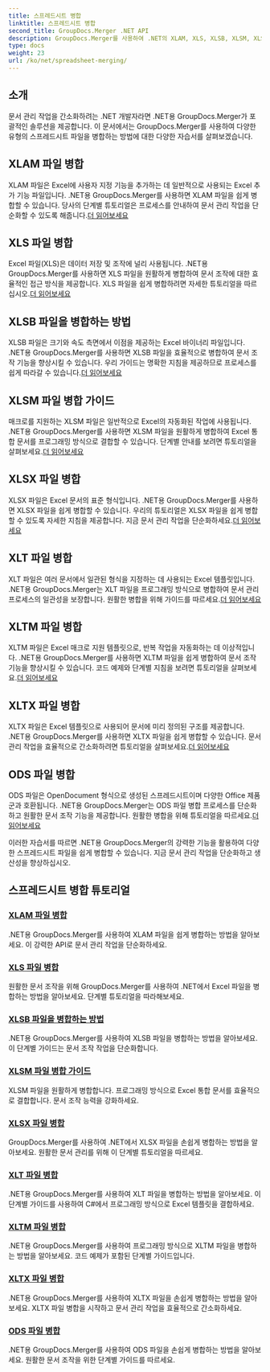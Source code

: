 ```yaml
---
title: 스프레드시트 병합
linktitle: 스프레드시트 병합
second_title: GroupDocs.Merger .NET API
description: GroupDocs.Merger를 사용하여 .NET의 XLAM, XLS, XLSB, XLSM, XLSX, XLT, XLTM, XLTX 및 ODS 파일을 손쉽게 병합합니다. 문서 관리 작업을 단순화합니다.
type: docs
weight: 23
url: /ko/net/spreadsheet-merging/
---
```


## 소개

문서 관리 작업을 간소화하려는 .NET 개발자라면 .NET용 GroupDocs.Merger가 포괄적인 솔루션을 제공합니다. 이 문서에서는 GroupDocs.Merger를 사용하여 다양한 유형의 스프레드시트 파일을 병합하는 방법에 대한 다양한 자습서를 살펴보겠습니다.

## XLAM 파일 병합
 XLAM 파일은 Excel에 사용자 지정 기능을 추가하는 데 일반적으로 사용되는 Excel 추가 기능 파일입니다. .NET용 GroupDocs.Merger를 사용하면 XLAM 파일을 쉽게 병합할 수 있습니다. 당사의 단계별 튜토리얼은 프로세스를 안내하여 문서 관리 작업을 단순화할 수 있도록 해줍니다.[더 읽어보세요](./merge-xlam-files/)

## XLS 파일 병합
Excel 파일(XLS)은 데이터 저장 및 조작에 널리 사용됩니다. .NET용 GroupDocs.Merger를 사용하면 XLS 파일을 원활하게 병합하여 문서 조작에 대한 효율적인 접근 방식을 제공합니다. XLS 파일을 쉽게 병합하려면 자세한 튜토리얼을 따르십시오.[더 읽어보세요](./merging-xls-files/)

## XLSB 파일을 병합하는 방법
 XLSB 파일은 크기와 속도 측면에서 이점을 제공하는 Excel 바이너리 파일입니다. .NET용 GroupDocs.Merger를 사용하면 XLSB 파일을 효율적으로 병합하여 문서 조작 기능을 향상시킬 수 있습니다. 우리 가이드는 명확한 지침을 제공하므로 프로세스를 쉽게 따라갈 수 있습니다.[더 읽어보세요](./how-to-merge-xlsb-files/)

## XLSM 파일 병합 가이드
 매크로를 지원하는 XLSM 파일은 일반적으로 Excel의 자동화된 작업에 사용됩니다. .NET용 GroupDocs.Merger를 사용하면 XLSM 파일을 원활하게 병합하여 Excel 통합 문서를 프로그래밍 방식으로 결합할 수 있습니다. 단계별 안내를 보려면 튜토리얼을 살펴보세요.[더 읽어보세요](./guide-merging-xlsm-files/)

## XLSX 파일 병합
XLSX 파일은 Excel 문서의 표준 형식입니다. .NET용 GroupDocs.Merger를 사용하면 XLSX 파일을 쉽게 병합할 수 있습니다. 우리의 튜토리얼은 XLSX 파일을 쉽게 병합할 수 있도록 자세한 지침을 제공합니다. 지금 문서 관리 작업을 단순화하세요.[더 읽어보세요](./merging-xlsx-files/)

## XLT 파일 병합
 XLT 파일은 여러 문서에서 일관된 형식을 지정하는 데 사용되는 Excel 템플릿입니다. .NET용 GroupDocs.Merger는 XLT 파일을 프로그래밍 방식으로 병합하여 문서 관리 프로세스의 일관성을 보장합니다. 원활한 병합을 위해 가이드를 따르세요.[더 읽어보세요](./merge-xlt-files/)

## XLTM 파일 병합
 XLTM 파일은 Excel 매크로 지원 템플릿으로, 반복 작업을 자동화하는 데 이상적입니다. .NET용 GroupDocs.Merger를 사용하면 XLTM 파일을 쉽게 병합하여 문서 조작 기능을 향상시킬 수 있습니다. 코드 예제와 단계별 지침을 보려면 튜토리얼을 살펴보세요.[더 읽어보세요](./merging-xltm-files/)

## XLTX 파일 병합
XLTX 파일은 Excel 템플릿으로 사용되어 문서에 미리 정의된 구조를 제공합니다. .NET용 GroupDocs.Merger를 사용하면 XLTX 파일을 쉽게 병합할 수 있습니다. 문서 관리 작업을 효율적으로 간소화하려면 튜토리얼을 살펴보세요.[더 읽어보세요](./merge-xltx-files/)

## ODS 파일 병합
 ODS 파일은 OpenDocument 형식으로 생성된 스프레드시트이며 다양한 Office 제품군과 호환됩니다. .NET용 GroupDocs.Merger는 ODS 파일 병합 프로세스를 단순화하고 원활한 문서 조작 기능을 제공합니다. 원활한 병합을 위해 튜토리얼을 따르세요.[더 읽어보세요](./merging-ods-files/)

이러한 자습서를 따르면 .NET용 GroupDocs.Merger의 강력한 기능을 활용하여 다양한 스프레드시트 파일을 쉽게 병합할 수 있습니다. 지금 문서 관리 작업을 단순화하고 생산성을 향상하십시오.
## 스프레드시트 병합 튜토리얼
### [XLAM 파일 병합](./merge-xlam-files/)
.NET용 GroupDocs.Merger를 사용하여 XLAM 파일을 쉽게 병합하는 방법을 알아보세요. 이 강력한 API로 문서 관리 작업을 단순화하세요.
### [XLS 파일 병합](./merging-xls-files/)
원활한 문서 조작을 위해 GroupDocs.Merger를 사용하여 .NET에서 Excel 파일을 병합하는 방법을 알아보세요. 단계별 튜토리얼을 따라해보세요.
### [XLSB 파일을 병합하는 방법](./how-to-merge-xlsb-files/)
.NET용 GroupDocs.Merger를 사용하여 XLSB 파일을 병합하는 방법을 알아보세요. 이 단계별 가이드는 문서 조작 작업을 단순화합니다.
### [XLSM 파일 병합 가이드](./guide-merging-xlsm-files/)
XLSM 파일을 원활하게 병합합니다. 프로그래밍 방식으로 Excel 통합 문서를 효율적으로 결합합니다. 문서 조작 능력을 강화하세요.
### [XLSX 파일 병합](./merging-xlsx-files/)
GroupDocs.Merger를 사용하여 .NET에서 XLSX 파일을 손쉽게 병합하는 방법을 알아보세요. 원활한 문서 관리를 위해 이 단계별 튜토리얼을 따르세요.
### [XLT 파일 병합](./merge-xlt-files/)
.NET용 GroupDocs.Merger를 사용하여 XLT 파일을 병합하는 방법을 알아보세요. 이 단계별 가이드를 사용하여 C#에서 프로그래밍 방식으로 Excel 템플릿을 결합하세요.
### [XLTM 파일 병합](./merging-xltm-files/)
.NET용 GroupDocs.Merger를 사용하여 프로그래밍 방식으로 XLTM 파일을 병합하는 방법을 알아보세요. 코드 예제가 포함된 단계별 가이드입니다.
### [XLTX 파일 병합](./merge-xltx-files/)
.NET용 GroupDocs.Merger를 사용하여 XLTX 파일을 손쉽게 병합하는 방법을 알아보세요. XLTX 파일 병합을 시작하고 문서 관리 작업을 효율적으로 간소화하세요.
### [ODS 파일 병합](./merging-ods-files/)
.NET용 GroupDocs.Merger를 사용하여 ODS 파일을 손쉽게 병합하는 방법을 알아보세요. 원활한 문서 조작을 위한 단계별 가이드를 따르세요.